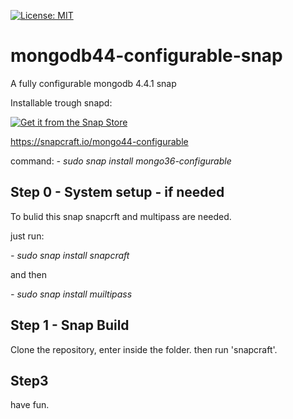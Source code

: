   [![License: MIT](https://img.shields.io/badge/License-MIT-yellow.svg)](https://opensource.org/licenses/MIT)




# mongodb44-configurable-snap



A fully configurable mongodb 4.4.1 snap 

Installable trough snapd:

[![Get it from the Snap Store](https://snapcraft.io/static/images/badges/en/snap-store-black.svg)](https://snapcraft.io/mongo44-configurable)


https://snapcraft.io/mongo44-configurable

command:
*- sudo snap install mongo36-configurable*


## Step 0 - System setup - if needed
To bulid this snap snapcrft and multipass are needed.

just run:

*- sudo snap install snapcraft*

and then

*- sudo snap install muiltipass*

## Step 1 - Snap Build

Clone the repository, enter inside the folder. then run 'snapcraft'.

## Step3 

have fun.
